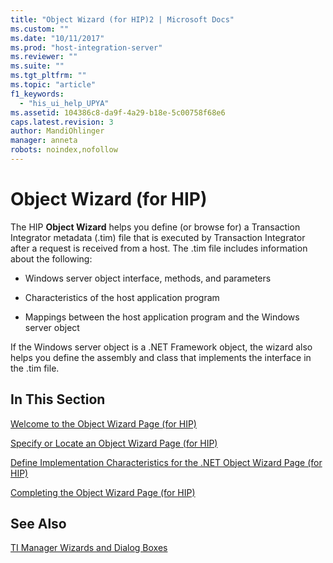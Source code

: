 ```yaml
---
title: "Object Wizard (for HIP)2 | Microsoft Docs"
ms.custom: ""
ms.date: "10/11/2017"
ms.prod: "host-integration-server"
ms.reviewer: ""
ms.suite: ""
ms.tgt_pltfrm: ""
ms.topic: "article"
f1_keywords: 
  - "his_ui_help_UPYA"
ms.assetid: 104386c8-da9f-4a29-b18e-5c00758f68e6
caps.latest.revision: 3
author: MandiOhlinger
manager: anneta
robots: noindex,nofollow
---
```

# Object Wizard (for HIP)
The HIP **Object Wizard** helps you define (or browse for) a Transaction Integrator metadata (.tim) file that is executed by Transaction Integrator after a request is received from a host. The .tim file includes information about the following:  
  
-   Windows server object interface, methods, and parameters  
  
-   Characteristics of the host application program  
  
-   Mappings between the host application program and the Windows server object  
  
 If the Windows server object is a .NET Framework object, the wizard also helps you define the assembly and class that implements the interface in the .tim file.  
  
## In This Section  
 [Welcome to the Object Wizard Page (for HIP)](../core/welcome-to-the-object-wizard-page-for-hip.md)  
  
 [Specify or Locate an Object Wizard Page (for HIP)](../core/specify-or-locate-an-object-wizard-page-for-hip.md)  
  
 [Define Implementation Characteristics for the .NET Object Wizard Page (for HIP)](../core/define-implementation-characteristics-for-the-net-object-wizard-page-for-hip.md)  
  
 [Completing the Object Wizard Page (for HIP)](../core/completing-the-object-wizard-page-for-hip.md)  
  
## See Also  
 [TI Manager Wizards and Dialog Boxes](../core/ti-manager-wizards-and-dialog-boxes.md)